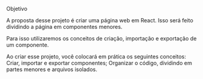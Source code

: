 Objetivo

A proposta desse projeto é criar uma página web em React. Isso será feito dividindo a página em componentes menores.

Para isso utilizaremos os conceitos de criação, importação e exportação de um componente.

Ao criar esse projeto, você colocará em prática os seguintes conceitos:
    Criar, importar e exportar componentes;
    Organizar o código, dividindo em partes menores e arquivos isolados.
